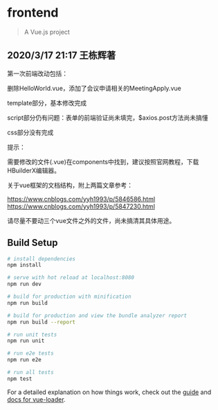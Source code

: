 # frontend

> A Vue.js project

## 2020/3/17  21:17 王栋辉著

第一次前端改动包括：

删除HelloWorld.vue，添加了会议申请相关的MeetingApply.vue

template部分，基本修改完成

script部分仍有问题：表单的前端验证尚未填完，$axios.post方法尚未搞懂

css部分没有完成

提示：

需要修改的文件(.vue)在components中找到，建议按照官网教程，下载HBuilderX编辑器。

关于vue框架的文档结构，附上两篇文章参考：

https://www.cnblogs.com/yyh1993/p/5846586.html
https://www.cnblogs.com/yyh1993/p/5847230.html

请尽量不要动三个vue文件之外的文件，尚未搞清其具体用途。

## Build Setup

``` bash
# install dependencies
npm install

# serve with hot reload at localhost:8080
npm run dev

# build for production with minification
npm run build

# build for production and view the bundle analyzer report
npm run build --report

# run unit tests
npm run unit

# run e2e tests
npm run e2e

# run all tests
npm test
```

For a detailed explanation on how things work, check out the [guide](http://vuejs-templates.github.io/webpack/) and [docs for vue-loader](http://vuejs.github.io/vue-loader).



